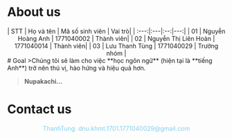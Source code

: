 # About us
<center>
| STT 	| Họ và tên | Mã số sinh viên | Vai trò|
| :---:|:---|:--:|---:|
| 01		| Nguyễn Hoàng Anh | 1771040002 | Thành viên|
| 02		| Nguyễn Thị Liên Hoàn | 1771040014 | Thành viên|
| 03		| Lưu Thanh Tùng			| 1771040029	| Trưởng nhóm  |
</center>
# Goal
>Chúng tôi sẽ làm cho việc **học ngôn ngữ** (hiện tại là **tiếng Anh**) trở nên thú vị, hào hứng và hiệu quả hơn.

>**Nupakachi...**
# Contact us
<center> <font color="skyblue">ThanhTung: dnu.khmt.1701.1771040029@gmail.com</front> </center>
